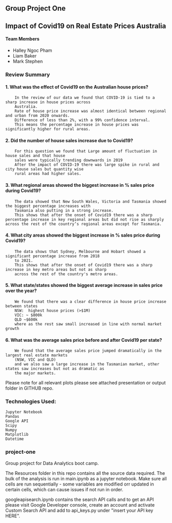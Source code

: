 ##                                                    Group Project One
##                                    Impact of Covid19 on Real Estate Prices Australia
    
#### Team Members 

- Halley Ngoc Pham 
- Liam Baker
- Mark Stephen


###                                                     Review Summary 

#### 1. What was the effect of Covid19 on the Australian house prices?

        In the review of our data we found that COVID-19 is tied to a sharp increase in house prices across 
        Australia.
        Rate of house price increase was almost identical between regional and urban from 2020 onwards.
        Difference of less than 2%, with a 99% confidence interval.
        This means the percentage increase in house prices was significantly higher for rural areas.

#### 2. Did the number of house sales increase due to Covid19?

        For this question we found that Large amount of fluctuation in house sales and that house 
        sales were typically trending downwards in 2019
        After the impact of COVID-19 there was large spike in rural and city house sales but quantity wise 
        rural areas had higher sales.

#### 3. What regional areas showed the biggest increase in % sales price during Covid19?
    
        The data showed that New South Wales, Victoria and Tasmania showed the biggest percentage increases with 
        Tasmania also putting in a strong increase.
        This shows that after the onset of Covid19 there was a sharp percentage increase in key regional areas but did not rise as sharply across the rest of the country’s regional areas except for Tasmania. 

#### 4. What city areas showed the biggest increase in % sales price during Covid19?

        The data shows that Sydney, Melbourne and Hobart showed a significant percentage increase from 2018 
        to 2021. 
        This shows that after the onset of Covid19 there was a sharp increase in key metro areas but not as sharp 
        across the rest of the country's metro areas. 

#### 5. What state/states showed the biggest average increase in sales price over the year?

        We found that there was a clear difference in house price increase between states
        NSW:  highest house prices (>$1M)
        VIC: ~ $800k
        QLD ~$600k
        where as the rest saw small increased in line with normal market growth

#### 6. What was the average sales price before and after Covid19 per state?

        We found that the average sales price jumped dramatically in the largest real estate markets 
        (NSW, VIC and QLD)
        and we also saw a large increase in the Tasmanian market, other states saw increases but not as dramatic as 
        the major markets.
        
    
 Please note for all relevant plots please see attached presentation or output folder in GITHUB repo.
 
### Technologies Used:
    Jupyter Notebook
    Pandas
    Google API
    Scipy
    Numpy
    Matplotlib
    Datetime
        

### project-one
Group project for Data Analytics boot camp.

The Resources folder in this repo contains all the source data required. The bulk of the analysis is run in main.ipynb as a jupyter notebook.
Make sure all cells are run sequentially - some variables are modified orr updated in certain cells, which can cause issues if not run in order.

googleapisearch.ipynb contains the search API calls and to get an API please visit Google Developer console, create an account and activate Custom Search API and add to api_keys.py under "insert your API key HERE".
